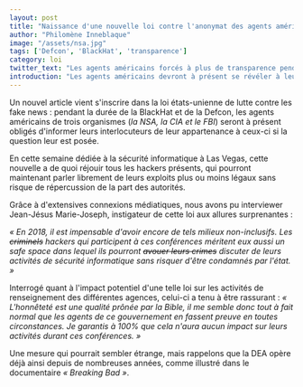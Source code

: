 ```yaml
---
layout: post
title: "Naissance d'une nouvelle loi contre l'anonymat des agents américains pendant la Defcon"
author: "Philomène Inneblaque"
image: "/assets/nsa.jpg"
tags: ['Defcon', 'BlackHat', 'transparence']
category: loi
twitter_text: "Les agents américains forcés à plus de transparence pendant la Defcon"
introduction: "Les agents américains devront à présent se révéler à leurs interlocuteurs"
---
```


Un nouvel article vient s'inscrire dans la loi états-unienne de lutte contre
les fake news : pendant la durée de la BlackHat et de la Defcon, les agents
américains de trois organismes (*la NSA, la CIA et le FBI*) seront à présent
obligés d'informer leurs interlocuteurs de leur appartenance à ceux-ci si la
question leur est posée.

En cette semaine dédiée à la sécurité informatique à Las Vegas, cette nouvelle
a de quoi réjouir tous les hackers présents, qui pourront maintenant parler
librement de leurs exploits plus ou moins légaux sans risque de répercussion
de la part des autorités.

Grâce à d'extensives connexions médiatiques, nous avons pu interviewer
Jean-Jésus Marie-Joseph, instigateur de cette loi aux allures surprenantes :

*« En 2018, il est impensable d'avoir encore de tels milieux non-inclusifs. Les
~~criminels~~ hackers qui participent à ces conférences méritent eux aussi un
safe space dans lequel ils pourront ~~avouer leurs crimes~~ discuter de leurs
activités de sécurité informatique sans risquer d'être condamnés par l'état. »*

Interrogé quant à l'impact potentiel d'une telle loi sur les activités de
renseignement des différentes agences, celui-ci a tenu à être rassurant :
*« L'honnêteté est une qualité prônée par la Bible, il me semble donc tout à
fait normal que les agents de ce gouvernement en fassent preuve en toutes
circonstances. Je garantis à 100% que cela n'aura aucun impact sur leurs
activités durant ces conférences. »*

Une mesure qui pourrait sembler étrange, mais rappelons que la DEA opère déjà
ainsi depuis de nombreuses années, comme illustré dans le documentaire
*« Breaking Bad »*.
